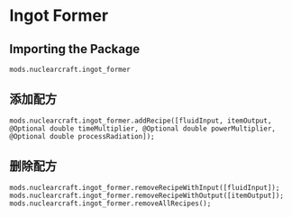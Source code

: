 # Ingot Former

## Importing the Package
`mods.nuclearcraft.ingot_former`

## 添加配方
```zenscript
mods.nuclearcraft.ingot_former.addRecipe([fluidInput, itemOutput, @Optional double timeMultiplier, @Optional double powerMultiplier, @Optional double processRadiation]);
```

## 删除配方
```zenscript
mods.nuclearcraft.ingot_former.removeRecipeWithInput([fluidInput]);
mods.nuclearcraft.ingot_former.removeRecipeWithOutput([itemOutput]);
mods.nuclearcraft.ingot_former.removeAllRecipes();
```